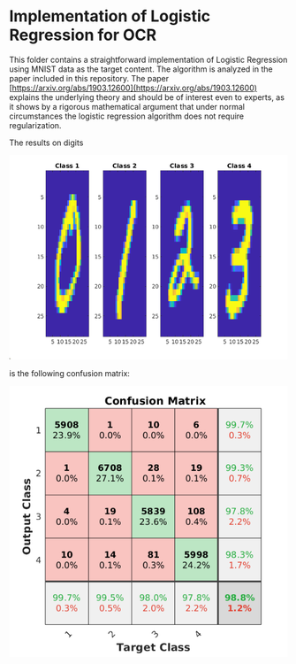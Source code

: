 # Implementation of Logistic Regression for OCR

This folder contains a straightforward implementation of Logistic
Regression using MNIST data as the target content. The algorithm is
analyzed in the paper included in this repository.  The paper
[https://arxiv.org/abs/1903.12600](https://arxiv.org/abs/1903.12600)
explains the underlying theory and should be of interest even to
experts, as it shows by a rigorous mathematical argument that under
normal circumstances the logistic regression algorithm does not
require regularization.


The results on digits

![Digits 0-3](0_1_2_3_digits.png)

is the following confusion matrix:

![Confusion matrix](0_1_2_3_confusion.png)